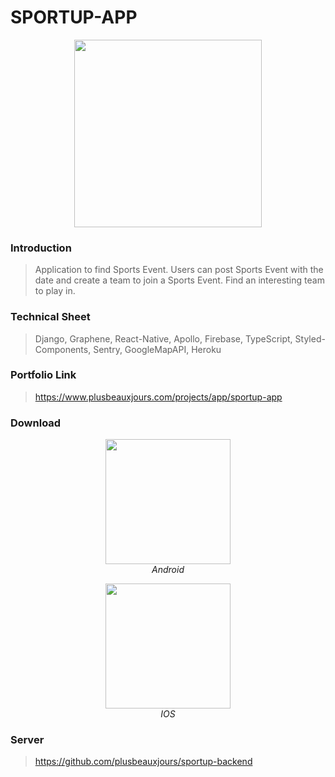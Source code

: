 # SPORTUP-APP

<p align="center" >
  <img src="https://www.plusbeauxjours.com/static/media/SportUp_app_screenshot.8873d4e7.gif "width="300" >
  <br>
</p>

### Introduction

> Application to find Sports Event. Users can post Sports Event with the date and create a team to join a Sports Event. Find an interesting team to play in.

### Technical Sheet

> Django, Graphene, React-Native, Apollo, Firebase, TypeScript, Styled-Components, Sentry, GoogleMapAPI, Heroku

### Portfolio Link

> https://www.plusbeauxjours.com/projects/app/sportup-app

### Download

<span>
<p align="center" >
  <img src="https://www.plusbeauxjours.com/static/media/SportUp_app_Android.630714c4.jpg" width="200"height="200" >
  <br>
  <em>Android</em>
  </p>
  <p align="center" >
  <img src="https://www.plusbeauxjours.com/static/media/SportUp_app_IOS.84e81557.jpg" width="200"height="200" >
  <br>
  <em>IOS</em>
</p>
  </span>

### Server

> https://github.com/plusbeauxjours/sportup-backend
